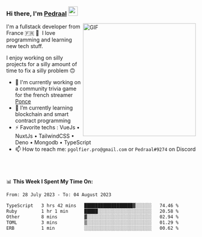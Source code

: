 ### Hi there, I'm <a href="https://pedraal.dev" target="_blank">Pedraal</a> <img src="https://media.giphy.com/media/hvRJCLFzcasrR4ia7z/giphy.gif" width="25px">
<img align="right" alt="GIF" src="https://pedraal.dev/avatar.png" width="300" height="300" />

I'm a fullstack developer from France 🇫🇷 🥖 &nbsp;I love programming and learning new
tech stuff.

I enjoy working on silly projects for a silly amount of time to fix a silly problem 🙃

- 🔭  I'm currently working on a community trivia game for the french streamer <a href="https://twitch.tv/ponce" target="_blank">Ponce</a>
- 🌱 I’m currently learning blockchain and smart contract programming
- ⚡ Favorite techs : VueJs &bull; NuxtJs &bull; TailwindCSS &bull; Deno &bull; Mongodb &bull; TypeScript
- 📫 How to reach me: `pgolfier.pro@gmail.com` or `Pedraal#9274` on Discord

<br>
<br>

📊 **This Week I Spent My Time On:**
<!--START_SECTION:waka-->

```txt
From: 28 July 2023 - To: 04 August 2023

TypeScript   3 hrs 42 mins   ██████████████████▓░░░░░░   74.46 %
Ruby         1 hr 1 min      █████░░░░░░░░░░░░░░░░░░░░   20.58 %
Other        8 mins          ▓░░░░░░░░░░░░░░░░░░░░░░░░   02.94 %
TOML         3 mins          ▒░░░░░░░░░░░░░░░░░░░░░░░░   01.29 %
ERB          1 min           ░░░░░░░░░░░░░░░░░░░░░░░░░   00.62 %
```

<!--END_SECTION:waka-->
